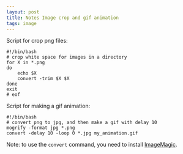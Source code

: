 ```yaml
---
layout: post
title: Notes Image crop and gif animation
tags: image
---
```

Script for crop png files:

```shell
#!/bin/bash
# crop white space for images in a directory
for X in *.png
do
    echo $X
    convert -trim $X $X
done
exit
# eof
```

Script for making a gif animation:

```shell
#!/bin/bash
# convert png to jpg, and then make a gif with delay 10
mogrify -format jpg *.png
convert -delay 10 -loop 0 *.jpg my_animation.gif
```

Note: to use the `convert` command, you need to install [ImageMagic](http://www.imagemagick.org/script/index.php).
